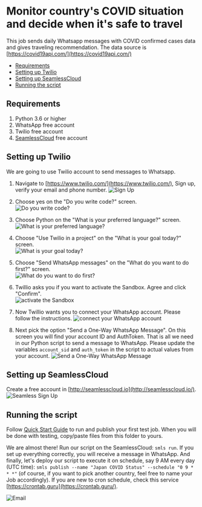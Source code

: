# Monitor country's COVID situation and decide when it's safe to travel

This job sends daily Whatsapp messages with COVID confirmed cases data and gives traveling recommendation. The data source is [https://covid19api.com/](https://covid19api.com/)  

- [Requirements](#requirements)
- [Setting up Twilio](#setting-up-twilio)
- [Setting up SeamlessCloud](#setting-up-seamlesscloud)
- [Running the script]()

## Requirements
1. Python 3.6 or higher
2. WhatsApp free account
3. Twilio free account
4. [SeamlessCloud](http://seamlesscloud.io/) free account

## Setting up Twilio
We are going to use Twilio account to send messages to Whatsapp. 

1. Navigate to [https://www.twilio.com/](https://www.twilio.com/), Sign up, verify your email and phone number.
    ![Sign Up](../images/monitor_country_covid_status/1.png)

2. Choose yes on the "Do you write code?" screen.   
    ![Do you write code?](../images/monitor_country_covid_status/2.png)
    
3. Choose Python on the "What is your preferred language?" screen.   
    ![What is your preferred language?](../images/monitor_country_covid_status/3.png)
    
4. Choose "Use Twilio in a project" on the "What is your goal today?" screen.   
    ![What is your goal today?](../images/monitor_country_covid_status/4.png)
    
5. Choose "Send WhatsApp messages" on the "What do you want to do first?" screen.   
    ![What do you want to do first?](../images/monitor_country_covid_status/5.png)
    
6. Twillio asks you if you want to activate the Sandbox. Agree and click "Confirm".   
    ![activate the Sandbox](../images/monitor_country_covid_status/6.png)
    
7. Now Twillio wants you to connect your WhatsApp account. Please follow the instructions.
    ![connect your WhatsApp account](../images/monitor_country_covid_status/7.png)
    
8. Next pick the option "Send a One-Way WhatsApp Message". On this screen you will find your account ID and AuthToken. That is all we need in our Python script to send a message to WhatsApp. Please update the variables `account_sid` and `auth_token` in the script to actual values from your account.
    ![Send a One-Way WhatsApp Message](../images/monitor_country_covid_status/8.png)


## Setting up SeamlessCloud  
Create a free account in [http://seamlesscloud.io](http://seamlesscloud.io/).  
![Seamless Sign Up](../images/smls-signup.png)

## Running the script  
Follow [Quick Start Guide](https://app.seamlesscloud.io/guide) to run and publish your first test job. When you will be done with testing, copy/paste files from this folder to yours.    

We are almost there! Run our script on the SeamlessCloud: `smls run`. If you set up everything correctly, you will receive a message in WhatsApp. And finally, let's deploy our script to execute it on schedule, say 9 AM every day (UTC time): `smls publish --name "Japan COVID Status" --schedule "0 9 * * *"` (of course, if you want to pick another country, feel free to name your Job accordingly). If you are new to cron schedule, check this service [https://crontab.guru](https://crontab.guru/). 
    
![Email](../images/monitor_country_covid_status/9.jpeg)
